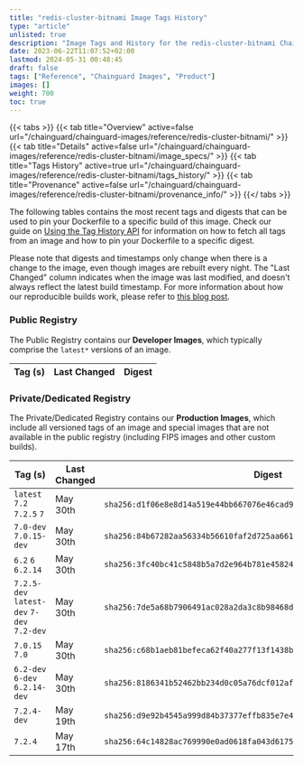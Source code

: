 ```yaml
---
title: "redis-cluster-bitnami Image Tags History"
type: "article"
unlisted: true
description: "Image Tags and History for the redis-cluster-bitnami Chainguard Image"
date: 2023-06-22T11:07:52+02:00
lastmod: 2024-05-31 00:48:45
draft: false
tags: ["Reference", "Chainguard Images", "Product"]
images: []
weight: 700
toc: true
---
```


{{< tabs >}}
{{< tab title="Overview" active=false url="/chainguard/chainguard-images/reference/redis-cluster-bitnami/" >}}
{{< tab title="Details" active=false url="/chainguard/chainguard-images/reference/redis-cluster-bitnami/image_specs/" >}}
{{< tab title="Tags History" active=true url="/chainguard/chainguard-images/reference/redis-cluster-bitnami/tags_history/" >}}
{{< tab title="Provenance" active=false url="/chainguard/chainguard-images/reference/redis-cluster-bitnami/provenance_info/" >}}
{{</ tabs >}}

The following tables contains the most recent tags and digests that can be used to pin your Dockerfile to a specific build of this image. Check our guide on [Using the Tag History API](/chainguard/chainguard-images/using-the-tag-history-api/) for information on how to fetch all tags from an image and how to pin your Dockerfile to a specific digest.

Please note that digests and timestamps only change when there is a change to the image, even though images are rebuilt every night. The "Last Changed" column indicates when the image was last modified, and doesn't always reflect the latest build timestamp. For more information about how our reproducible builds work, please refer to [this blog post](https://www.chainguard.dev/unchained/reproducing-chainguards-reproducible-image-builds).

### Public Registry
The Public Registry contains our **Developer Images**, which typically comprise the `latest*` versions of an image.

| Tag (s) | Last Changed | Digest |
|---------|--------------|--------|


### Private/Dedicated Registry
The Private/Dedicated Registry contains our **Production Images**, which include all versioned tags of an image and special images that are not available in the public registry (including FIPS images and other custom builds).

| Tag (s)                                     | Last Changed | Digest                                                                    |
|---------------------------------------------|--------------|---------------------------------------------------------------------------|
|  `latest` `7.2` `7.2.5` `7`                 | May 30th     | `sha256:d1f06e8e8d14a519e44bb667076e46cad9ddd257f34408497c532dee6e3c48d8` |
|  `7.0-dev` `7.0.15-dev`                     | May 30th     | `sha256:84b67282aa56334b56610faf2d725aa661d13b34e3daef608ee3387cb9b44a11` |
|  `6.2` `6` `6.2.14`                         | May 30th     | `sha256:3fc40bc41c5848b5a7d2e964b781e458249b492c1192eaae4f7dde6f13fe3fd3` |
|  `7.2.5-dev` `latest-dev` `7-dev` `7.2-dev` | May 30th     | `sha256:7de5a68b7906491ac028a2da3c8b98468d6b755e57729e7c0cbc1a6b869c5788` |
|  `7.0.15` `7.0`                             | May 30th     | `sha256:c68b1aeb81befeca62f40a277f13f1438b095ec8cb85bda61a181ccd65d695a2` |
|  `6.2-dev` `6-dev` `6.2.14-dev`             | May 30th     | `sha256:8186341b52462bb234d0c05a76dcf012afc73a138e055454cc032b579f0dba17` |
|  `7.2.4-dev`                                | May 19th     | `sha256:d9e92b4545a999d84b37377effb835e7e49040a81f0fdca6346bd7f1316d2e3b` |
|  `7.2.4`                                    | May 17th     | `sha256:64c14828ac769990e0ad0618fa043d6175ddccd6af3e10533c599a71aadbd437` |


